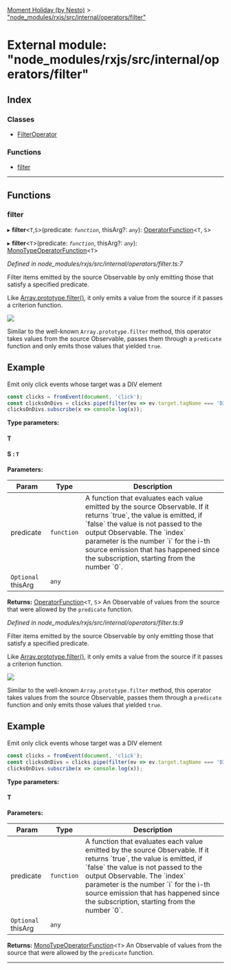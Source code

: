 [Moment Holiday (by Nesto)](../README.md) > ["node_modules/rxjs/src/internal/operators/filter"](../modules/_node_modules_rxjs_src_internal_operators_filter_.md)

# External module: "node_modules/rxjs/src/internal/operators/filter"

## Index

### Classes

* [FilterOperator](../classes/_node_modules_rxjs_src_internal_operators_filter_.filteroperator.md)

### Functions

* [filter](_node_modules_rxjs_src_internal_operators_filter_.md#filter)

---

## Functions

<a id="filter"></a>

###  filter

▸ **filter**<`T`,`S`>(predicate: *`function`*, thisArg?: *`any`*): [OperatorFunction](../interfaces/_node_modules_rxjs_src_internal_types_.operatorfunction.md)<`T`, `S`>

▸ **filter**<`T`>(predicate: *`function`*, thisArg?: *`any`*): [MonoTypeOperatorFunction](../interfaces/_node_modules_rxjs_src_internal_types_.monotypeoperatorfunction.md)<`T`>

*Defined in node_modules/rxjs/src/internal/operators/filter.ts:7*

Filter items emitted by the source Observable by only emitting those that satisfy a specified predicate.

Like [Array.prototype.filter()](https://developer.mozilla.org/en-US/docs/Web/JavaScript/Reference/Global_Objects/Array/filter), it only emits a value from the source if it passes a criterion function.

![](filter.png)

Similar to the well-known `Array.prototype.filter` method, this operator takes values from the source Observable, passes them through a `predicate` function and only emits those values that yielded `true`.

Example
-------

Emit only click events whose target was a DIV element

```javascript
const clicks = fromEvent(document, 'click');
const clicksOnDivs = clicks.pipe(filter(ev => ev.target.tagName === 'DIV'));
clicksOnDivs.subscribe(x => console.log(x));
```

**Type parameters:**

#### T 
#### S :  `T`
**Parameters:**

| Param | Type | Description |
| ------ | ------ | ------ |
| predicate | `function` |  A function that evaluates each value emitted by the source Observable. If it returns \`true\`, the value is emitted, if \`false\` the value is not passed to the output Observable. The \`index\` parameter is the number \`i\` for the i-th source emission that has happened since the subscription, starting from the number \`0\`. |
| `Optional` thisArg | `any` |

**Returns:** [OperatorFunction](../interfaces/_node_modules_rxjs_src_internal_types_.operatorfunction.md)<`T`, `S`>
An Observable of values from the source that were
allowed by the `predicate` function.

*Defined in node_modules/rxjs/src/internal/operators/filter.ts:9*

Filter items emitted by the source Observable by only emitting those that satisfy a specified predicate.

Like [Array.prototype.filter()](https://developer.mozilla.org/en-US/docs/Web/JavaScript/Reference/Global_Objects/Array/filter), it only emits a value from the source if it passes a criterion function.

![](filter.png)

Similar to the well-known `Array.prototype.filter` method, this operator takes values from the source Observable, passes them through a `predicate` function and only emits those values that yielded `true`.

Example
-------

Emit only click events whose target was a DIV element

```javascript
const clicks = fromEvent(document, 'click');
const clicksOnDivs = clicks.pipe(filter(ev => ev.target.tagName === 'DIV'));
clicksOnDivs.subscribe(x => console.log(x));
```

**Type parameters:**

#### T 
**Parameters:**

| Param | Type | Description |
| ------ | ------ | ------ |
| predicate | `function` |  A function that evaluates each value emitted by the source Observable. If it returns \`true\`, the value is emitted, if \`false\` the value is not passed to the output Observable. The \`index\` parameter is the number \`i\` for the i-th source emission that has happened since the subscription, starting from the number \`0\`. |
| `Optional` thisArg | `any` |

**Returns:** [MonoTypeOperatorFunction](../interfaces/_node_modules_rxjs_src_internal_types_.monotypeoperatorfunction.md)<`T`>
An Observable of values from the source that were
allowed by the `predicate` function.

___

